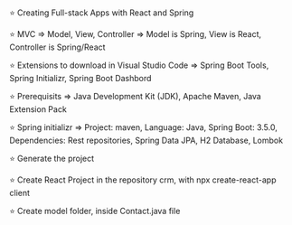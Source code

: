 ⭐️ Creating Full-stack Apps with React and Spring

⭐️ MVC => Model, View, Controller => Model is Spring, View is React, Controller is Spring/React

⭐️ Extensions to download in Visual Studio Code => Spring Boot Tools, Spring Initializr, Spring Boot Dashbord

⭐️ Prerequisits => Java Development Kit (JDK), Apache Maven, Java Extension Pack

⭐️ Spring initializr => Project: maven, Language: Java, Spring Boot: 3.5.0, Dependencies: Rest repositories, Spring Data JPA, H2 Database, Lombok

⭐️ Generate the project

⭐️ Create React Project in the repository crm, with npx create-react-app client

⭐️ Create model folder, inside Contact.java file